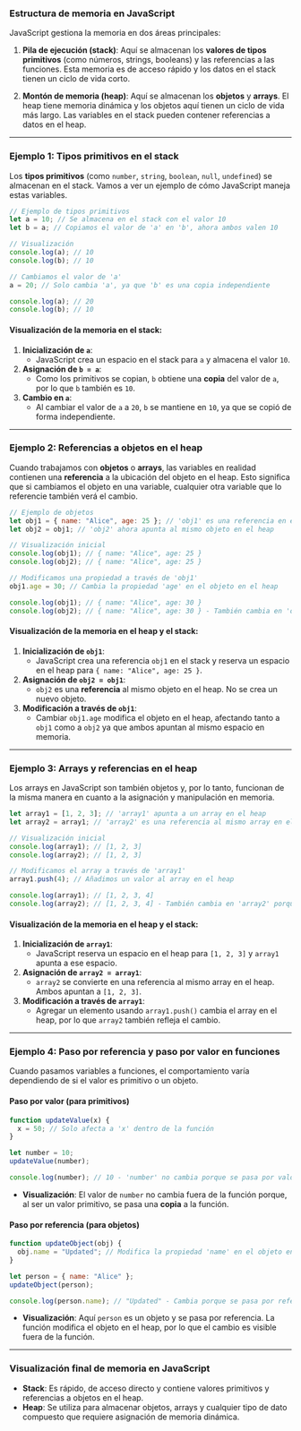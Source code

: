 ### **Estructura de memoria en JavaScript**

JavaScript gestiona la memoria en dos áreas principales:

1. **Pila de ejecución (stack)**: Aquí se almacenan los **valores de tipos primitivos** (como números, strings, booleans) y las referencias a las funciones. Esta memoria es de acceso rápido y los datos en el stack tienen un ciclo de vida corto.

2. **Montón de memoria (heap)**: Aquí se almacenan los **objetos** y **arrays**. El heap tiene memoria dinámica y los objetos aquí tienen un ciclo de vida más largo. Las variables en el stack pueden contener referencias a datos en el heap.

---

### **Ejemplo 1: Tipos primitivos en el stack**

Los **tipos primitivos** (como `number`, `string`, `boolean`, `null`, `undefined`) se almacenan en el stack. Vamos a ver un ejemplo de cómo JavaScript maneja estas variables.

```javascript
// Ejemplo de tipos primitivos
let a = 10; // Se almacena en el stack con el valor 10
let b = a; // Copiamos el valor de 'a' en 'b', ahora ambos valen 10

// Visualización
console.log(a); // 10
console.log(b); // 10

// Cambiamos el valor de 'a'
a = 20; // Solo cambia 'a', ya que 'b' es una copia independiente

console.log(a); // 20
console.log(b); // 10
```

#### **Visualización de la memoria en el stack:**

1. **Inicialización de `a`**:
   - JavaScript crea un espacio en el stack para `a` y almacena el valor `10`.
2. **Asignación de `b = a`**:
   - Como los primitivos se copian, `b` obtiene una **copia** del valor de `a`, por lo que `b` también es `10`.
3. **Cambio en `a`**:
   - Al cambiar el valor de `a` a `20`, `b` se mantiene en `10`, ya que se copió de forma independiente.

---

### **Ejemplo 2: Referencias a objetos en el heap**

Cuando trabajamos con **objetos** o **arrays**, las variables en realidad contienen una **referencia** a la ubicación del objeto en el heap. Esto significa que si cambiamos el objeto en una variable, cualquier otra variable que lo referencie también verá el cambio.

```javascript
// Ejemplo de objetos
let obj1 = { name: "Alice", age: 25 }; // 'obj1' es una referencia en el stack a un objeto en el heap
let obj2 = obj1; // 'obj2' ahora apunta al mismo objeto en el heap

// Visualización inicial
console.log(obj1); // { name: "Alice", age: 25 }
console.log(obj2); // { name: "Alice", age: 25 }

// Modificamos una propiedad a través de 'obj1'
obj1.age = 30; // Cambia la propiedad 'age' en el objeto en el heap

console.log(obj1); // { name: "Alice", age: 30 }
console.log(obj2); // { name: "Alice", age: 30 } - También cambia en 'obj2' porque apunta al mismo objeto
```

#### **Visualización de la memoria en el heap y el stack:**

1. **Inicialización de `obj1`**:
   - JavaScript crea una referencia `obj1` en el stack y reserva un espacio en el heap para `{ name: "Alice", age: 25 }`.
2. **Asignación de `obj2 = obj1`**:
   - `obj2` es una **referencia** al mismo objeto en el heap. No se crea un nuevo objeto.
3. **Modificación a través de `obj1`**:
   - Cambiar `obj1.age` modifica el objeto en el heap, afectando tanto a `obj1` como a `obj2` ya que ambos apuntan al mismo espacio en memoria.

---

### **Ejemplo 3: Arrays y referencias en el heap**

Los arrays en JavaScript son también objetos y, por lo tanto, funcionan de la misma manera en cuanto a la asignación y manipulación en memoria.

```javascript
let array1 = [1, 2, 3]; // 'array1' apunta a un array en el heap
let array2 = array1; // 'array2' es una referencia al mismo array en el heap

// Visualización inicial
console.log(array1); // [1, 2, 3]
console.log(array2); // [1, 2, 3]

// Modificamos el array a través de 'array1'
array1.push(4); // Añadimos un valor al array en el heap

console.log(array1); // [1, 2, 3, 4]
console.log(array2); // [1, 2, 3, 4] - También cambia en 'array2' porque es el mismo array
```

#### **Visualización de la memoria en el heap y el stack:**

1. **Inicialización de `array1`**:
   - JavaScript reserva un espacio en el heap para `[1, 2, 3]` y `array1` apunta a ese espacio.
2. **Asignación de `array2 = array1`**:
   - `array2` se convierte en una referencia al mismo array en el heap. Ambos apuntan a `[1, 2, 3]`.
3. **Modificación a través de `array1`**:
   - Agregar un elemento usando `array1.push()` cambia el array en el heap, por lo que `array2` también refleja el cambio.

---

### **Ejemplo 4: Paso por referencia y paso por valor en funciones**

Cuando pasamos variables a funciones, el comportamiento varía dependiendo de si el valor es primitivo o un objeto.

#### **Paso por valor (para primitivos)**

```javascript
function updateValue(x) {
  x = 50; // Solo afecta a 'x' dentro de la función
}

let number = 10;
updateValue(number);

console.log(number); // 10 - 'number' no cambia porque se pasa por valor
```

- **Visualización**: El valor de `number` no cambia fuera de la función porque, al ser un valor primitivo, se pasa una **copia** a la función.

#### **Paso por referencia (para objetos)**

```javascript
function updateObject(obj) {
  obj.name = "Updated"; // Modifica la propiedad 'name' en el objeto en el heap
}

let person = { name: "Alice" };
updateObject(person);

console.log(person.name); // "Updated" - Cambia porque se pasa por referencia
```

- **Visualización**: Aquí `person` es un objeto y se pasa por referencia. La función modifica el objeto en el heap, por lo que el cambio es visible fuera de la función.

---

### **Visualización final de memoria en JavaScript**

- **Stack**: Es rápido, de acceso directo y contiene valores primitivos y referencias a objetos en el heap.
- **Heap**: Se utiliza para almacenar objetos, arrays y cualquier tipo de dato compuesto que requiere asignación de memoria dinámica.

